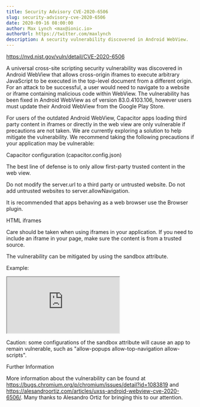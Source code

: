 ```yaml
---
title: Security Advisory CVE-2020-6506
slug: security-advisory-cve-2020-6506
date: 2020-09-16 08:00:00
author: Max Lynch <max@ionic.io>
authorUrl: https://twitter.com/maxlynch
description: A security vulnerability discovered in Android WebView.
---
```


https://nvd.nist.gov/vuln/detail/CVE-2020-6506

A universal cross-site scripting security vulnerability was discovered in Android WebView that allows cross-origin iframes to execute arbitrary JavaScript to be executed in the top-level document from a different origin. For an attack to be successful, a user would need to navigate to a website or iframe containing malicious code within WebView. The vulnerability has been fixed in Android WebView as of version 83.0.4103.106, however users must update their Android WebView from the Google Play Store. 

For users of the outdated Android WebView, Capacitor apps loading third party content in iframes or directly in the web view are only vulnerable if precautions are not taken. We are currently exploring a solution to help mitigate the vulnerability. We recommend taking the following precautions if your application may be vulnerable:

Capacitor configuration (capacitor.config.json)

The best line of defense is to only allow first-party trusted content in the web view. 

Do not modify the server.url to a third party or untrusted website.
Do not add untrusted websites to server.allowNavigation.

It is recommended that apps behaving as a web browser use the Browser plugin. 

HTML iframes

Care should be taken when using iframes in your application. If you need to include an iframe in your page, make sure the content is from a trusted source. 

The vulnerability can be mitigated by using the sandbox attribute.

Example:

<iframe sandbox="" src="https://example.com/risky.html"></iframe>

Caution: some configurations of the sandbox attribute will cause an app to remain vulnerable, such as "allow-popups allow-top-navigation allow-scripts".

Further Information

More information about the vulnerability can be found at https://bugs.chromium.org/p/chromium/issues/detail?id=1083819 and https://alesandroortiz.com/articles/uxss-android-webview-cve-2020-6506/. Many thanks to Alesandro Ortiz for bringing this to our attention.
